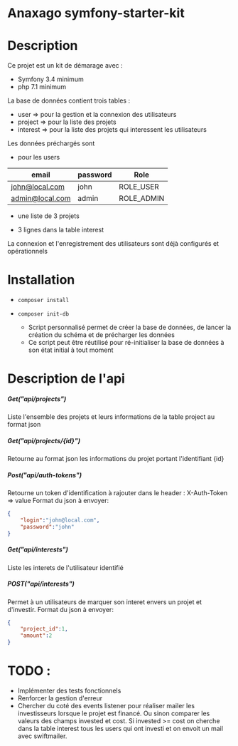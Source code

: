 Anaxago symfony-starter-kit
===================

# Description

Ce projet est un kit de démarage avec :
- Symfony 3.4 minimum
- php 7.1 minimum

La base de données contient trois tables :
- user => pour la gestion et la connexion des utilisateurs 
- project => pour la liste des projets
- interest => pour la liste des projets qui interessent les utilisateurs

Les données préchargés sont
- pour les users 

| email     | password    | Role |
| ----------|-------------|--------|
| john@local.com  | john   | ROLE_USER    |
| admin@local.com | admin | ROLE_ADMIN   | 

 - une liste de 3 projets
 
 - 3 lignes dans la table interest
 
La connexion et l'enregistrement des utilisateurs sont déjà configurés et opérationnels


# Installation
- ```composer install```
- ```composer init-db ```

    - Script personnalisé permet de créer la base de données, de lancer la création du schéma et de précharger les données
    - Ce script peut être réutilisé pour ré-initialiser la base de données à son état initial à tout moment

# Description de l'api

##### Get("api/projects")
Liste l'ensemble des projets et leurs informations de la table project au format json

##### Get("api/projects/{id}")
Retourne au format json les informations du projet portant l'identifiant {id}

##### Post("api/auth-tokens")
Retourne un token d'identification à rajouter dans le header : X-Auth-Token => value
Format du json à envoyer: 
```json
{
	"login":"john@local.com",
	"password":"john"
}
```
##### Get("api/interests")
Liste les interets de l'utilisateur identifié

##### POST("api/interests")
Permet à un utilisateurs de marquer son interet envers un projet et d'investir.
Format du json à envoyer:
```json
{
	"project_id":1,
	"amount":2
}
```
# TODO :
- Implémenter des tests fonctionnels 
- Renforcer la gestion d'erreur
- Chercher du coté des events listener pour réaliser mailer les investisseurs lorsque le projet est financé. Ou sinon comparer les valeurs des champs invested et cost. Si invested >= cost on cherche dans la table interest tous les users qui ont investi et on envoit un mail avec swiftmailer.
